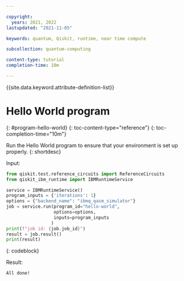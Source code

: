 ```yaml
---

copyright:
  years: 2021, 2022
lastupdated: "2021-11-05"

keywords: quantum, Qiskit, runtime, near time compute

subcollection: quantum-computing

content-type: tutorial
completion-time: 10m

---
```


{{site.data.keyword.attribute-definition-list\}\}


# Hello World program
{: #program-hello-world}
{: toc-content-type="reference"}
{: toc-completion-time="10m"}

Run the Hello World program to ensure that your environment is set up properly.
{: shortdesc}

Input:

```Python
from qiskit.test.reference_circuits import ReferenceCircuits
from qiskit_ibm_runtime import IBMRuntimeService

service = IBMRuntimeService()
program_inputs = {'iterations': 1}
options = {"backend_name": "ibmq_qasm_simulator"}
job = service.run(program_id="hello-world",
                  options=options,
                  inputs=program_inputs
                 )
print(f"job id: {job.job_id}")
result = job.result()
print(result)
```
{: codeblock}

Result:

```text
All done!
```
